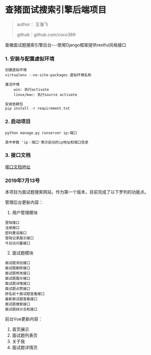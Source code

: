 # 查猪面试搜索引擎后端项目

>author： 王海飞
>
>github：github.com/coco369

查猪面试题搜索引擎后台---使用Django框架提供restful风格接口

### 1. 安装与配置虚拟环境

    创建虚拟环境
    virtualenv --no-site-packages 虚拟环境名称
    
    激活环境
        win: 执行activate
        linux/mac: 执行source activate
    
    安装依赖包
    pip install -r requirement.txt
    
### 2. 启动项目

    python manage.py runserver ip:端口
    
    其中参数 'ip：端口'表示启动的ip地址和端口信息
    
### 3. 接口文档

   [接口文档地址](LESOU_README.md)

### 2019年7月13号

本项目为面试题搜索网站，作为第一个版本，目前完成了以下罗列的功能点。

管理后台更新内容： 
    
  1. 用户管理模块
  
    登陆接口
    注册接口
    密码重设接口
    登陆记录展示接口
    今日访问量接口
  
  2. 面试题模块
    
    面试题添加接口
    面试题删除接口
    面试题修改接口
    面试题展示接口
    面试题详情接口
    面试题点赞接口
    排名前十面试题查看接口
    最新面试题查看接口
    面试题搜索接口
    面试题统计总和接口

前台Vue更新内容：

  1. 首页展示
  2. 面试题列表页
  3. 关于我
  4. 面试题详情页
